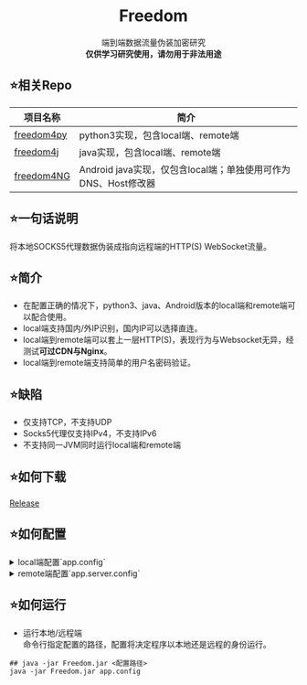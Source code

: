 ﻿<h1 align="center">  
    <strong>
        Freedom
    </strong>
</h1>
<p align="center">
    端到端数据流量伪装加密研究
  <br/>
    <strong>仅供学习研究使用，请勿用于非法用途</strong>
</p>


## :star:相关Repo
| 项目名称  | 简介 | 
| ------------- | ------------- |   
| [freedom4py](https://github.com/nICEnnnnnnnLee/freedom4py)  |  python3实现，包含local端、remote端  | 
| [freedom4j](https://github.com/nICEnnnnnnnLee/freedom4j)  |  java实现，包含local端、remote端  | 
| [freedom4NG](https://github.com/nICEnnnnnnnLee/freedom4NG)  | Android java实现，仅包含local端；单独使用可作为DNS、Host修改器 | 
 




## :star:一句话说明  
将本地SOCKS5代理数据伪装成指向远程端的HTTP(S) WebSocket流量。

## :star:简介  
+ 在配置正确的情况下，python3、java、Android版本的local端和remote端可以配合使用。  
+ local端支持国内/外IP识别，国内IP可以选择直连。  
+ local端到remote端可以套上一层HTTP(S)，表现行为与Websocket无异，经测试**可过CDN与Nginx**。  
+ local端到remote端支持简单的用户名密码验证。  

## :star:缺陷  
+ 仅支持TCP，不支持UDP
+ Socks5代理仅支持IPv4，不支持IPv6
+ 不支持同一JVM同时运行local端和remote端


## :star:如何下载  
[Release](https://github.com/nICEnnnnnnnLee/freedom4j/releases)  

## :star:如何配置  


<details>
<summary>local端配置`app.config`</summary>



```
# 指示该配置用于本地/远程
configType = local
# 本地监听端口
localPort = 80
# 远程IP
remoteHost = 127.0.0.1
# 远程端口
remotePort = 443
# 用户名密码盐值(需要与服务器一致)
salt = 4567
username = username
password = pwd

# 国内ip是否直连
dircectIfCN = false
# 与远程的连接是否采用SSL
useSSLRemote = true
# 是否验证SSL证书
verifySSLRemote = false

# 用于用于伪装HTTP头部， 当SSL启用时，domain最好与证书SNI一致
path = /
http_version = 1.1
domain = 127.0.0.1
port = 443
userAgent = Mozilla/5.0 (Windows NT 10.0; Win64; x64; rv:86.0) Gecko/20100101 Firefox/86.0
```
</details>

<details>
<summary>remote端配置`app.server.config`</summary>



```
# 指示该配置用于本地/远程
configType = remote

# 监听端口
port = 443
# 用户名密码盐值(需要与服务器一致)
salt = 4567
# 是否使用SSL
useSSL = false

# SSL证书的相关配置，当SSL启用时有效
sslCertPath = D:\Workspace\cert\yourdomain.pem
sslKeyPath = D:\Workspace\cert\yourdomain.pkcs8

# 自签名的域名证书，当SSL启用时且没有配置证书路径时有效
# a fully qualified domain name
#fqdn = www.test.com


# 合法用户
# 格式为 users.<用户名> = <密码>
#users.admin = admin
#users.username = pwd
users.username = pwd

```
</details>




## :star:如何运行  
+ 运行本地/远程端  
命令行指定配置的路径，配置将决定程序以本地还是远程的身份运行。
```
## java -jar Freedom.jar <配置路径>
java -jar Freedom.jar app.config
```
